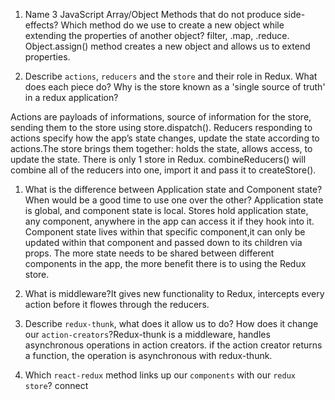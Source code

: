 1.  Name 3 JavaScript Array/Object Methods that do not produce side-effects? Which method do we use to create a new object while extending the properties of another object?
filter, .map, .reduce. Object.assign() method creates a new object and allows us to extend properties. 

1.  Describe `actions`, `reducers` and the `store` and their role in Redux. What does each piece do? Why is the store known as a 'single source of truth' in a redux application?

Actions are payloads of informations, source of information for the store, sending them to the store using store.dispatch(). Reducers responding to actions specify how the app’s state changes, update the state according to actions.The store brings them together: holds the state, allows access, to update the state. There is only 1 store in Redux. combineReducers() will combine all of the reducers into one, import it and pass it to createStore().

1.  What is the difference between Application state and Component state? When would be a good time to use one over the other?
 Application state is global, and  component state is local. Stores hold application state, any component, anywhere in the app can access it if they hook into it. Component state lives within that specific component,it can only be updated within that component and passed down to its children via props.
The more state needs to be shared between different components in the app, the more benefit there is to using the Redux store. 

1.  What is middleware?It gives new functionality to Redux, intercepts every action before it flowes through the reducers.

1.  Describe `redux-thunk`, what does it allow us to do? How does it change our `action-creators`?Redux-thunk is a middleware, handles asynchronous operations in action creators. if the action creator returns a function, the operation is asynchronous with redux-thunk.

1.  Which `react-redux` method links up our `components` with our `redux store`? connect
